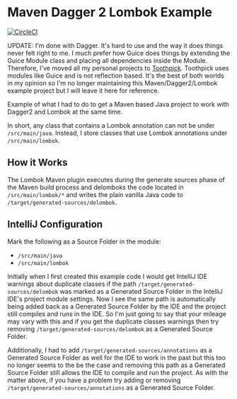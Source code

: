 # Maven Dagger 2 Lombok Example

[![CircleCI](https://circleci.com/gh/jeremywall/maven-dagger2-lombok-example/tree/main.svg?style=svg)](https://circleci.com/gh/jeremywall/maven-dagger2-lombok-example/tree/main)

UPDATE: I'm done with Dagger. It's hard to use and the way it does things never felt right to me. I much prefer how Guice does things by extending the Guice Module class and placing all dependencies inside the Module. Therefore, I've moved all my personal projects to [Toothpick](https://github.com/stephanenicolas/toothpick). Toothpick uses modules like Guice and is not reflection based. It's the best of both worlds in my opinion so I'm no longer maintaining this Maven/Dagger2/Lombok example project but I will leave it here for reference.

Example of what I had to do to get a Maven based Java project to work with Dagger2 and Lombok at the same time.

In short, any class that contains a Lombok annotation can not be under `/src/main/java`. Instead, I store classes that use Lombok annotations under `/src/main/lombok`.

## How it Works

The Lombok Maven plugin executes during the generate sources phase of the Maven build process and delomboks the code located in `/src/main/lombok/*` and writes the plain vanilla Java code to `/target/generated-sources/delombok`.

## IntelliJ Configuration

Mark the following as a Source Folder in the module:

* `/src/main/java`
* `/src/main/lombok`

Initially when I first created this example code I would get IntelliJ IDE warnings about duplicate classes if the path `/target/generated-sources/delombok` was marked as a Generated Source Folder in the IntelliJ IDE's project module settings. Now I see the same path is automatically being added back as a Generated Source Folder by the IDE and the project still compiles and runs in the IDE. So I'm just going to say that your mileage may vary with this and if you get the duplicate classes warnings then try removing `/target/generated-sources/delombok` as a Generated Source Folder.

Additionally, I had to add `/target/generated-sources/annotations` as a Generated Source Folder as well for the IDE to work in the past but this too no longer seems to the be the case and removing this path as a Generated Source Folder still allows the IDE to compile and run the project. As with the matter above, if you have a problem try adding or removing `/target/generated-sources/annotations` as a Generated Source Folder.

